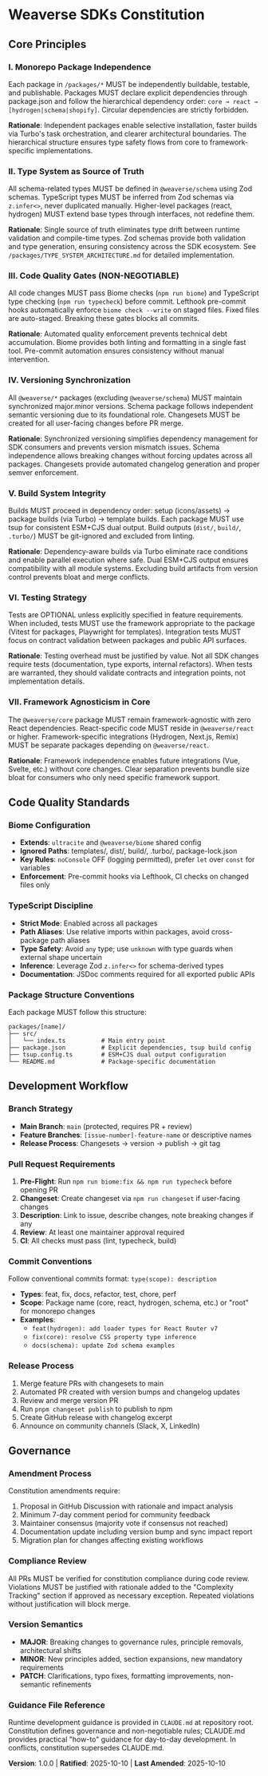 <!--
Sync Impact Report:
- Version change: Initial version → 1.0.0
- Modified principles: N/A (initial creation)
- Added sections:
  * Core Principles (7 principles)
  * Code Quality Standards
  * Development Workflow
  * Governance
- Removed sections: N/A (initial creation)
- Templates requiring updates:
  ✅ plan-template.md - Constitution Check section already present
  ✅ spec-template.md - Aligns with user scenario requirements
  ✅ tasks-template.md - Task categorization matches principles
- Follow-up TODOs: None
-->

# Weaverse SDKs Constitution

## Core Principles

### I. Monorepo Package Independence

Each package in `/packages/*` MUST be independently buildable, testable, and publishable. Packages MUST declare explicit dependencies through package.json and follow the hierarchical dependency order: `core → react → [hydrogen|schema|shopify]`. Circular dependencies are strictly forbidden.

**Rationale**: Independent packages enable selective installation, faster builds via Turbo's task orchestration, and clearer architectural boundaries. The hierarchical structure ensures type safety flows from core to framework-specific implementations.

### II. Type System as Source of Truth

All schema-related types MUST be defined in `@weaverse/schema` using Zod schemas. TypeScript types MUST be inferred from Zod schemas via `z.infer<>`, never duplicated manually. Higher-level packages (react, hydrogen) MUST extend base types through interfaces, not redefine them.

**Rationale**: Single source of truth eliminates type drift between runtime validation and compile-time types. Zod schemas provide both validation and type generation, ensuring consistency across the SDK ecosystem. See `/packages/TYPE_SYSTEM_ARCHITECTURE.md` for detailed implementation.

### III. Code Quality Gates (NON-NEGOTIABLE)

All code changes MUST pass Biome checks (`npm run biome`) and TypeScript type checking (`npm run typecheck`) before commit. Lefthook pre-commit hooks automatically enforce `biome check --write` on staged files. Fixed files are auto-staged. Breaking these gates blocks all commits.

**Rationale**: Automated quality enforcement prevents technical debt accumulation. Biome provides both linting and formatting in a single fast tool. Pre-commit automation ensures consistency without manual intervention.

### IV. Versioning Synchronization

All `@weaverse/*` packages (excluding `@weaverse/schema`) MUST maintain synchronized major.minor versions. Schema package follows independent semantic versioning due to its foundational role. Changesets MUST be created for all user-facing changes before PR merge.

**Rationale**: Synchronized versioning simplifies dependency management for SDK consumers and prevents version mismatch issues. Schema independence allows breaking changes without forcing updates across all packages. Changesets provide automated changelog generation and proper semver enforcement.

### V. Build System Integrity

Builds MUST proceed in dependency order: setup (icons/assets) → package builds (via Turbo) → template builds. Each package MUST use tsup for consistent ESM+CJS dual output. Build outputs (`dist/`, `build/`, `.turbo/`) MUST be git-ignored and excluded from linting.

**Rationale**: Dependency-aware builds via Turbo eliminate race conditions and enable parallel execution where safe. Dual ESM+CJS output ensures compatibility with all module systems. Excluding build artifacts from version control prevents bloat and merge conflicts.

### VI. Testing Strategy

Tests are OPTIONAL unless explicitly specified in feature requirements. When included, tests MUST use the framework appropriate to the package (Vitest for packages, Playwright for templates). Integration tests MUST focus on contract validation between packages and public API surfaces.

**Rationale**: Testing overhead must be justified by value. Not all SDK changes require tests (documentation, type exports, internal refactors). When tests are warranted, they should validate contracts and integration points, not implementation details.

### VII. Framework Agnosticism in Core

The `@weaverse/core` package MUST remain framework-agnostic with zero React dependencies. React-specific code MUST reside in `@weaverse/react` or higher. Framework-specific integrations (Hydrogen, Next.js, Remix) MUST be separate packages depending on `@weaverse/react`.

**Rationale**: Framework independence enables future integrations (Vue, Svelte, etc.) without core changes. Clear separation prevents bundle size bloat for consumers who only need specific framework support.

## Code Quality Standards

### Biome Configuration

- **Extends**: `ultracite` and `@weaverse/biome` shared config
- **Ignored Paths**: templates/, dist/, build/, .turbo/, package-lock.json
- **Key Rules**: `noConsole` OFF (logging permitted), prefer `let` over `const` for variables
- **Enforcement**: Pre-commit hooks via Lefthook, CI checks on changed files only

### TypeScript Discipline

- **Strict Mode**: Enabled across all packages
- **Path Aliases**: Use relative imports within packages, avoid cross-package path aliases
- **Type Safety**: Avoid `any` type; use `unknown` with type guards when external shape uncertain
- **Inference**: Leverage Zod `z.infer<>` for schema-derived types
- **Documentation**: JSDoc comments required for all exported public APIs

### Package Structure Conventions

Each package MUST follow this structure:
```
packages/[name]/
├── src/
│   └── index.ts          # Main entry point
├── package.json          # Explicit dependencies, tsup build config
├── tsup.config.ts        # ESM+CJS dual output configuration
└── README.md             # Package-specific documentation
```

## Development Workflow

### Branch Strategy

- **Main Branch**: `main` (protected, requires PR + review)
- **Feature Branches**: `[issue-number]-feature-name` or descriptive names
- **Release Process**: Changesets → version → publish → git tag

### Pull Request Requirements

1. **Pre-Flight**: Run `npm run biome:fix && npm run typecheck` before opening PR
2. **Changeset**: Create changeset via `npm run changeset` if user-facing changes
3. **Description**: Link to issue, describe changes, note breaking changes if any
4. **Review**: At least one maintainer approval required
5. **CI**: All checks must pass (lint, typecheck, build)

### Commit Conventions

Follow conventional commits format: `type(scope): description`

- **Types**: feat, fix, docs, refactor, test, chore, perf
- **Scope**: Package name (core, react, hydrogen, schema, etc.) or "root" for monorepo changes
- **Examples**:
  - `feat(hydrogen): add loader types for React Router v7`
  - `fix(core): resolve CSS property type inference`
  - `docs(schema): update Zod schema examples`

### Release Process

1. Merge feature PRs with changesets to main
2. Automated PR created with version bumps and changelog updates
3. Review and merge version PR
4. Run `pnpm changeset publish` to publish to npm
5. Create GitHub release with changelog excerpt
6. Announce on community channels (Slack, X, LinkedIn)

## Governance

### Amendment Process

Constitution amendments require:
1. Proposal in GitHub Discussion with rationale and impact analysis
2. Minimum 7-day comment period for community feedback
3. Maintainer consensus (majority vote if consensus not reached)
4. Documentation update including version bump and sync impact report
5. Migration plan for changes affecting existing workflows

### Compliance Review

All PRs MUST be verified for constitution compliance during code review. Violations MUST be justified with rationale added to the "Complexity Tracking" section if approved as necessary exception. Repeated violations without justification will block merge.

### Version Semantics

- **MAJOR**: Breaking changes to governance rules, principle removals, architectural shifts
- **MINOR**: New principles added, section expansions, new mandatory requirements
- **PATCH**: Clarifications, typo fixes, formatting improvements, non-semantic refinements

### Guidance File Reference

Runtime development guidance is provided in `CLAUDE.md` at repository root. Constitution defines governance and non-negotiable rules; CLAUDE.md provides practical "how-to" guidance for day-to-day development. In conflicts, constitution supersedes CLAUDE.md.

**Version**: 1.0.0 | **Ratified**: 2025-10-10 | **Last Amended**: 2025-10-10
